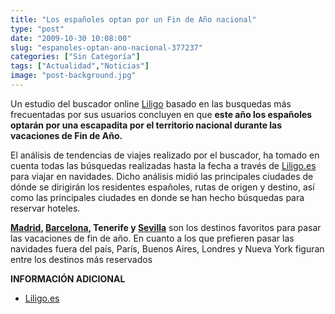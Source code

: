 ```yaml
---
title: "Los españoles optan por un Fin de Año nacional"
type: "post"
date: "2009-10-30 10:08:00"
slug: "espanoles-optan-ano-nacional-377237"
categories: ["Sin Categoría"]
tags: ["Actualidad","Noticias"]
image: "post-background.jpg"
---
```


Un estudio del buscador online [Liligo](http://www.liliago.es) basado en las busquedas más frecuentadas por sus usuarios concluyen en que **este año los españoles optarán por una escapadita por el territorio nacional durante las vacaciones de Fin de Año.**

El análisis de tendencias de viajes realizado por el buscador, ha tomado en cuenta todas las búsquedas realizadas hasta la fecha a través de [Liligo.es](http://www.liligo.es) para viajar en navidades. Dicho análisis midió las principales ciudades de dónde se dirigirán los residentes españoles, rutas de origen y destino, así como las principales ciudades en donde se han hecho búsquedas para reservar hoteles.

**[Madrid](http://www.missviajes.com/madrid-doce-campanadas-5747), [Barcelona](http://www.missviajes.com/barcelona-musa-gaudi-16070), Tenerife y [Sevilla](http://www.missviajes.com/puente-triana-sevilla-foto-mes-93764)** son los destinos favoritos para pasar las vacaciones de fin de año. En cuanto a los que prefieren pasar las navidades fuera del país, París, Buenos Aires, Londres y Nueva York figuran entre los destinos más reservados

 **INFORMACIÓN ADICIONAL**

- [Liligo.es](http://www.liligo.es)